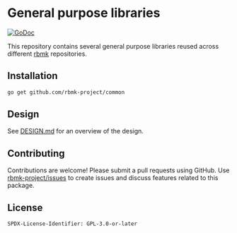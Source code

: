 # General purpose libraries

[![GoDoc](https://pkg.go.dev/badge/github.com/rbmk-project/common)](https://pkg.go.dev/github.com/rbmk-project/common)

This repository contains several general purpose libraries
reused across different [rbmk](https://github.com/rbmk-project)
repositories.

## Installation

```sh
go get github.com/rbmk-project/common
```

## Design

See [DESIGN.md](DESIGN.md) for an overview of the design.

## Contributing

Contributions are welcome! Please submit a pull requests
using GitHub. Use [rbmk-project/issues](https://github.com/rbmk-project/issues)
to create issues and discuss features related to this package.

## License

```
SPDX-License-Identifier: GPL-3.0-or-later
```
